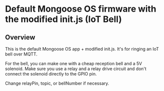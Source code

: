 # Default Mongoose OS firmware with the modified init.js (IoT Bell)


## Overview

This is the default Mongoose OS app + modified init.js.
It's for ringing an IoT bell over MQTT. 

For the bell, you can make one with a cheap reception bell and a 
5V solenoid. Make sure you use a relay and a relay drive circuit
and don't connect the solenoid directly to the GPIO pin.

Change relayPin, topic, or bellNumber if necessary.
